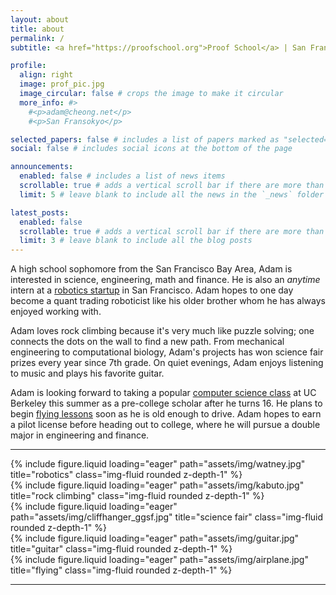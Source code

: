 ```yaml
---
layout: about
title: about
permalink: /
subtitle: <a href="https://proofschool.org">Proof School</a> | San Francisco, California | <a href="mailto:adam@cheong.net">adam@cheong.net</a>

profile:
  align: right
  image: prof_pic.jpg
  image_circular: false # crops the image to make it circular
  more_info: #>
    #<p>adam@cheong.net</p>
    #<p>San Fransokyo</p>

selected_papers: false # includes a list of papers marked as "selected={true}"
social: false # includes social icons at the bottom of the page

announcements:
  enabled: false # includes a list of news items
  scrollable: true # adds a vertical scroll bar if there are more than 3 news items
  limit: 5 # leave blank to include all the news in the `_news` folder

latest_posts:
  enabled: false
  scrollable: true # adds a vertical scroll bar if there are more than 3 new posts items
  limit: 3 # leave blank to include all the blog posts
---
```


A high school sophomore from the San Francisco Bay Area, Adam is interested in science, engineering, math and finance. He is also an _anytime_ intern at a [robotics startup](https://watneyrobotics.com) in San Francisco. Adam hopes to one day become a quant trading roboticist like his older brother whom he has always enjoyed working with.

Adam loves rock climbing because it's very much like puzzle solving; one connects the dots on the wall to find a new path. From mechanical engineering to computational biology, Adam's projects has won science fair prizes every year since 7th grade. On quiet evenings, Adam enjoys listening to music and plays his favorite guitar.

Adam is looking forward to taking a popular [computer science class](https://classes.berkeley.edu/content/2025-summer-compsci-61a-001-lec-001) at UC Berkeley this summer as a pre-college scholar after he turns 16. He plans to begin [flying lessons](https://wvfc.org) soon as he is old enough to drive. Adam hopes to earn a pilot license before heading out to college, where he will pursue a double major in engineering and finance.

---

<div class="row">
    <div class="col-sm mt-3 mt-md-0">
        {% include figure.liquid loading="eager" path="assets/img/watney.jpg" title="robotics" class="img-fluid rounded z-depth-1" %}
    </div>
    <div class="col-sm mt-3 mt-md-0">
        {% include figure.liquid loading="eager" path="assets/img/kabuto.jpg" title="rock climbing" class="img-fluid rounded z-depth-1" %}
    </div>
    <div class="col-sm mt-3 mt-md-0">
        {% include figure.liquid loading="eager" path="assets/img/cliffhanger_ggsf.jpg" title="science fair" class="img-fluid rounded z-depth-1" %}
    </div>
    <div class="col-sm mt-3 mt-md-0">
        {% include figure.liquid loading="eager" path="assets/img/guitar.jpg" title="guitar" class="img-fluid rounded z-depth-1" %}
    </div>
    <div class="col-sm mt-3 mt-md-0">
        {% include figure.liquid loading="eager" path="assets/img/airplane.jpg" title="flying" class="img-fluid rounded z-depth-1" %}
    </div>
</div>

---
